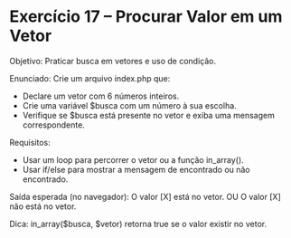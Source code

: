 # Exercício 17 – Procurar Valor em um Vetor

Objetivo: Praticar busca em vetores e uso de condição.

Enunciado:
Crie um arquivo index.php que:
- Declare um vetor com 6 números inteiros.
- Crie uma variável $busca com um número à sua escolha.
- Verifique se $busca está presente no vetor e exiba uma mensagem correspondente.

Requisitos:
- Usar um loop para percorrer o vetor ou a função in_array().
- Usar if/else para mostrar a mensagem de encontrado ou não encontrado.

Saída esperada (no navegador):
O valor [X] está no vetor.  OU  O valor [X] não está no vetor.

Dica: in_array($busca, $vetor) retorna true se o valor existir no vetor.
